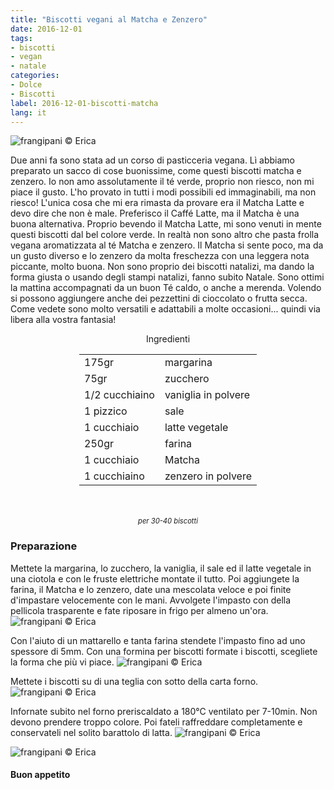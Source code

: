 ```yaml
---
title: "Biscotti vegani al Matcha e Zenzero"
date: 2016-12-01
tags:
- biscotti
- vegan
- natale
categories:
- Dolce
- Biscotti
label: 2016-12-01-biscotti-matcha
lang: it
---
```

![](header.jpg "frangipani © Erica")

Due anni fa sono stata ad un corso di pasticceria vegana. Lì abbiamo preparato un sacco di cose buonissime, come questi biscotti matcha e zenzero. Io non amo assolutamente il té verde, proprio non riesco, non mi piace il gusto. L'ho provato in tutti i modi possibili ed immaginabili, ma non riesco! L'unica cosa che mi era rimasta da provare era il Matcha Latte e devo dire che non è male. Preferisco il Caffé Latte, ma il Matcha è una buona alternativa. Proprio bevendo il Matcha Latte, mi sono venuti in mente questi biscotti dal bel colore verde. In realtà non sono altro che pasta frolla vegana aromatizzata al té Matcha e zenzero. Il Matcha si sente poco, ma da un gusto diverso e lo zenzero da molta freschezza con una leggera nota piccante, molto buona. Non sono proprio dei biscotti natalizi, ma dando la forma giusta o usando degli stampi natalizi, fanno subito Natale. Sono ottimi la mattina accompagnati da un buon Té caldo, o anche a merenda. Volendo si possono aggiungere anche dei pezzettini di cioccolato o frutta secca. Come vedete sono molto versatili e adattabili a molte occasioni... quindi via libera alla vostra fantasia!

<div id="wrapper" style="text-align: center">
  <div id="yourdiv" style="display: inline-block;">
    <div class="ingredients">
      <div class="ingredients-title">Ingredienti</div>
      <table>
        <tbody>
          <tr>
            <td>175gr</td>
            <td>margarina</td>
          </tr>
          <tr>
            <td>75gr</td>
            <td>zucchero</td>
          </tr>
          <tr>
            <td>1/2 cucchiaino</td>
            <td>vaniglia in polvere</td>
          </tr>
          <tr>
            <td>1 pizzico</td>
            <td>sale</td>
          </tr>
          <tr>
            <td>1 cucchiaio</td>
            <td>latte vegetale</td>
          </tr>
          <tr>
            <td>250gr</td>
            <td>farina</td>
          </tr>
          <tr>
            <td>1 cucchiaio</td>
            <td>Matcha</td>
          </tr>
          <tr>
            <td>1 cucchiaino</td>
            <td>zenzero in polvere</td>   
          </tr>
        </tbody>
      </table>
      <br></br>
      <i class="pull-right" style="font-size: 80%;">per 30-40 biscotti</i>
    </div>
  </div>
</div>


<h3>
  <font color="grey">
    <i class="fa-solid fa-gears"></i>
  </font> Preparazione
</h3>

Mettete la margarina, lo zucchero, la vaniglia, il sale ed il latte vegetale in una ciotola e con le fruste elettriche montate il tutto. Poi aggiungete la farina, il Matcha e lo zenzero, date una mescolata veloce e poi finite d'impastare velocemente con le mani. Avvolgete l'impasto con della pellicola trasparente e fate riposare in frigo per almeno un'ora.
![](impasto.jpg "frangipani © Erica")

Con l'aiuto di un mattarello e tanta farina stendete l'impasto fino ad uno spessore di 5mm. Con una formina per biscotti formate i biscotti, scegliete la forma che più vi piace.
![](biscotti.jpg "frangipani © Erica")

Mettete i biscotti su di una teglia con sotto della carta forno.
![](teglia.jpg "frangipani © Erica")

Infornate subito nel forno preriscaldato a 180°C ventilato per 7-10min. Non devono prendere troppo colore. Poi fateli raffreddare completamente e conservateli nel solito barattolo di latta.
![](risultato1.jpg "frangipani © Erica")

![](risultato2.jpg "frangipani © Erica")

<h4>Buon appetito
  <font color="red">
    <i class="fa-regular fa-face-smile"></i>
  </font>
</h4>